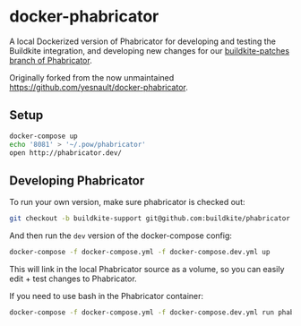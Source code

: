 docker-phabricator
==================

A local Dockerized version of Phabricator for developing and testing the Buildkite integration, and developing new changes for our [buildkite-patches branch of Phabricator](https://github.com/buildkite/phabricator/tree/buildkite-support).

Originally forked from the now unmaintained https://github.com/yesnault/docker-phabricator.

## Setup

```bash
docker-compose up
echo '8081' > '~/.pow/phabricator'
open http://phabricator.dev/
```

## Developing Phabricator

To run your own version, make sure phabricator is checked out:

```bash
git checkout -b buildkite-support git@github.com:buildkite/phabricator.git
```

And then run the `dev` version of the docker-compose config:

```bash
docker-compose -f docker-compose.yml -f docker-compose.dev.yml up
```

This will link in the local Phabricator source as a volume, so you can easily edit + test changes to Phabricator.

If you need to use bash in the Phabricator container:

```bash
docker-compose -f docker-compose.yml -f docker-compose.dev.yml run phabricator bash
```
